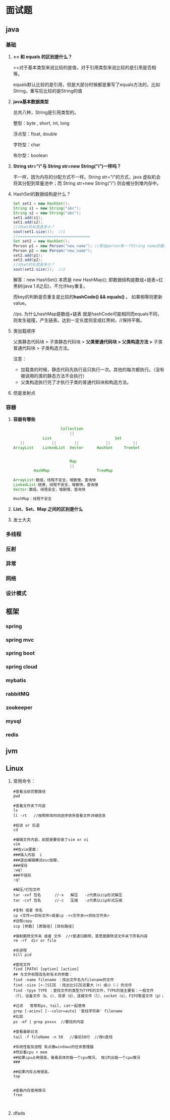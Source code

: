 # 面试题

## java

### 基础

1. **== 和 equals 的区别是什么？**

   ==对于基本类型来说比较的是值，对于引用类型来说比较的是引用是否相等。

   equals默认比较的是引用，但是大部分时候都是重写了equals方法的，比如String，重写后比较的是String的值

2. **java基本数据类型**

   总共八种，String是引用类型的。

   整型：byte , short, int, long

   浮点型：float, double

   字符型：char

   布尔型：boolean

3. **String str="i"与 String str=new String("i")一样吗？**

   不一样，因为内存的分配方式不一样。String str="i"的方式，java 虚拟机会将其分配到常量池中；而 String str=new String("i") 则会被分到堆内存中。

4. HashSet的数据结构是什么？

   ```java
   Set set1 = new HashSet();
   String s1 = new String("abc");
   String s2 = new String("abc");
   set1.add(s1);
   set1.add(s2);
   //问set的长度是多少？
   sout(set1.size());  //1
   //================================
   Set set2 = new HashSet();
   Person p1 = new Person("new_name"); //假设person有一个String name的属性。
   Person p2 = new Person("new_name");
   set2.add(p1);
   set2.add(p2);
   //问set的长度是多少？
   sout(set2.size());  //2
   ```

   解答：new HashSet() 本质是 new HashMap();  即数据结构是数组+链表+红黑树(java 1.8之后)，不允许key重复。

   而key的判断是否重复是比较的**hashCode() && equals()** 。   如果相等则更新value。  

   //ps. 为什么hashMap是数组+链表  就是hashCode可能相同而equals不同，则发生碰撞，产生链表。达到一定长度则变成红黑树。//保持平衡。

5. 类加载顺序

   父类静态代码块 > 子类静态代码块 > **父类普通代码块 > 父类构造方法 >**  子类普通代码块 > 子类构造方法。

   注意：

   - 加载类的时候，静态代码先执行且只执行一次。其他的每次都执行。（没有被调用的类的静态方法不会执行）
   - 父类构造执行完了才执行子类的普通代码块和构造方法。

   

6. 但是发射点

   

   



### 容器

1. **容器有哪些**

   ```java
   						Collection
       						||
      			List 							Set
      ||			||		  ||			||			||
   ArrayList	LinkedList	Vector   	HashSet		TreeSet	
   
   
   							Map
   							||
   			HashMap						TreeMap		
               
   ArrayList:数组，线程不安全，增删慢，查询快
   LinkedList:链表，线程不安全，增删快，查询慢
   Vector:数组，线程安全，增删慢，查询快
   
   HashMap：线程不安全
   ```

   

2. **List、Set、Map 之间的区别是什么**

3. 发士大夫

### 多线程

### 反射

### 异常

### 网络

### 设计模式

## 框架

### spring

### spring mvc

### spring boot

### spring cloud

### mybatis

### rabbitMQ

### zookeeper

### mysql

### redis

## jvm

## Linux

1. 常用命令：

   ```shell
   #查看当前完整路径
   pwd
   
   #查看文件夹下内容
   ls
   ll -rt   //按照修改时间逆序排序查看文件详细信息
   
   #前进 or 后退
   cd
   
   #编辑文件内容，前提是要安装了vim or vi
   vim
   ##在vim里面： 
   ###插入内容	i
   ###退出编辑模式esc按键， 
   ###保存
   :wq!
   ###不保存
   :q!
   
   #解压/打包文件  
   tar -xvf 包名		//-x   解压	-z代表以zip形式解压
   tar -cvf 包名		//-c   压缩	-z代表以zip形式压缩
   
   #复制 或者 改名
   cp <文件><目标文件>或者cp -r<文件夹><目标文件夹>
   #远程copy
   scp [参数] [原路径] [目标路径]
   
   #强制删除文件夹 或者 文件  //r是递归删除，意思是删除该文件夹下所有内容
   rm -rf  dir or file
   
   #杀进程
   kill pid  
   
   #查找文件
   find [PATH] [option] [action]
   ## 与文件权限及名称有关的参数：
   find -name filename ：找出文件名为filename的文件
   find -size [+-]SIZE ：找出比SIZE还要大（+）或小（-）的文件
   find -tpye TYPE ：查找文件的类型为TYPE的文件，TYPE的值主要有：一般文件（f)、设备文件（b、c）、目录（d）、连接文件（l）、socket（s）、FIFO管道文件（p）；
   
   #过滤   常常和ps, tail, cat一起使用
   grep [-acinv] [--color=auto] '查找字符串' filename
   #比如
   ps -ef | grep pxxxx  //要找的内容
   
   #查看最新日志
   tail -f fileName -n 50	//最后50行  //按n查找  
   
   #系统性能及进程 有点像windows的任务管理器
   #然后看cpu + mem
   ##如果cpu占用很高，看看具体的每一个cpu情况， 按1列出每一个cpu情况
   ###
   
   ##如果内存占用很高，
   top
   
   
   #查看内存使用情况
   free
   
   
   
   ```

   

2. dfads 